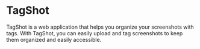 # TagShot
TagShot is a web application that helps you organize your screenshots with tags. With TagShot, you can easily upload and tag screenshots to keep them organized and easily accessible.
